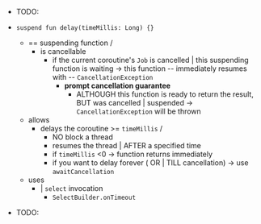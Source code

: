 * TODO:
* `suspend fun delay(timeMillis: Long) {}`
  * == suspending function /
    * is cancellable
      * if the current coroutine's `Job` is cancelled | this suspending function is waiting -> this function -- immediately  resumes with -- `CancellationException`
        * **prompt cancellation guarantee**
          * ALTHOUGH this function is ready to return the result, BUT was cancelled | suspended -> `CancellationException` will be thrown
  * allows
    * delays the coroutine >= `timeMillis` /
      * NO block a thread
      * resumes the thread | AFTER a specified time
      * if `timeMillis` <0 -> function returns immediately
      * if you want to delay forever ( OR | TILL cancellation) -> use `awaitCancellation`
  * uses
    * | `select` invocation
      * `SelectBuilder.onTimeout`

* TODO:
